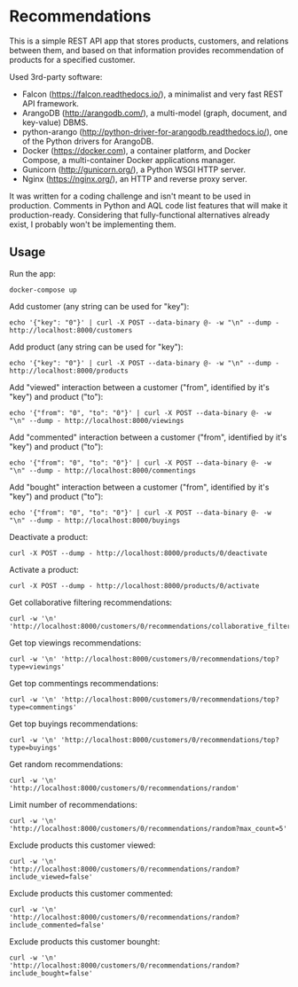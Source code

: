 Recommendations
===============

This is a simple REST API app that stores products, customers, and relations between them, and based on that information provides recommendation of products for a specified customer.

Used 3rd-party software:

 - Falcon (https://falcon.readthedocs.io/), a minimalist and very fast REST API framework.
 - ArangoDB (http://arangodb.com/), a multi-model (graph, document, and key-value) DBMS.
 - python-arango (http://python-driver-for-arangodb.readthedocs.io/), one of the Python drivers for ArangoDB.
 - Docker (https://docker.com), a container platform, and Docker Compose, a multi-container Docker applications manager.
 - Gunicorn (http://gunicorn.org/), a Python WSGI HTTP server.
 - Nginx (https://nginx.org/), an HTTP and reverse proxy server.

It was written for a coding challenge and isn't meant to be used in production. Comments in Python and AQL code list features that will make it production-ready. Considering that fully-functional alternatives already exist, I probably won't be implementing them.

Usage
-----

Run the app:

    docker-compose up

Add customer (any string can be used for "key"):

    echo '{"key": "0"}' | curl -X POST --data-binary @- -w "\n" --dump - http://localhost:8000/customers

Add product (any string can be used for "key"):

    echo '{"key": "0"}' | curl -X POST --data-binary @- -w "\n" --dump - http://localhost:8000/products

Add "viewed" interaction between a customer ("from", identified by it's "key") and product ("to"):

    echo '{"from": "0", "to": "0"}' | curl -X POST --data-binary @- -w "\n" --dump - http://localhost:8000/viewings

Add "commented" interaction between a customer ("from", identified by it's "key") and product ("to"):

    echo '{"from": "0", "to": "0"}' | curl -X POST --data-binary @- -w "\n" --dump - http://localhost:8000/commentings

Add "bought" interaction between a customer ("from", identified by it's "key") and product ("to"):

    echo '{"from": "0", "to": "0"}' | curl -X POST --data-binary @- -w "\n" --dump - http://localhost:8000/buyings

Deactivate a product:

    curl -X POST --dump - http://localhost:8000/products/0/deactivate

Activate a product:

    curl -X POST --dump - http://localhost:8000/products/0/activate

Get collaborative filtering recommendations:

    curl -w '\n' 'http://localhost:8000/customers/0/recommendations/collaborative_filtering'

Get top viewings recommendations:

    curl -w '\n' 'http://localhost:8000/customers/0/recommendations/top?type=viewings'

Get top commentings recommendations:

    curl -w '\n' 'http://localhost:8000/customers/0/recommendations/top?type=commentings'

Get top buyings recommendations:

    curl -w '\n' 'http://localhost:8000/customers/0/recommendations/top?type=buyings'

Get random recommendations:

    curl -w '\n' 'http://localhost:8000/customers/0/recommendations/random'

Limit number of recommendations:

    curl -w '\n' 'http://localhost:8000/customers/0/recommendations/random?max_count=5'

Exclude products this customer viewed:

    curl -w '\n' 'http://localhost:8000/customers/0/recommendations/random?include_viewed=false'

Exclude products this customer commented:

    curl -w '\n' 'http://localhost:8000/customers/0/recommendations/random?include_commented=false'

Exclude products this customer bounght:

    curl -w '\n' 'http://localhost:8000/customers/0/recommendations/random?include_bought=false'
